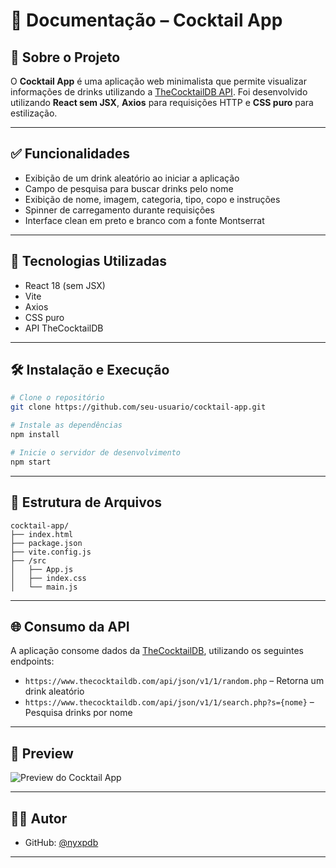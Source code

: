 # 📄 Documentação – Cocktail App


## 📌 Sobre o Projeto

O **Cocktail App** é uma aplicação web minimalista que permite visualizar informações de drinks utilizando a [TheCocktailDB API](https://www.thecocktaildb.com/api.php). Foi desenvolvido utilizando **React sem JSX**, **Axios** para requisições HTTP e **CSS puro** para estilização.

---

## ✅ Funcionalidades

- Exibição de um drink aleatório ao iniciar a aplicação
- Campo de pesquisa para buscar drinks pelo nome
- Exibição de nome, imagem, categoria, tipo, copo e instruções
- Spinner de carregamento durante requisições
- Interface clean em preto e branco com a fonte Montserrat

---

## 🚀 Tecnologias Utilizadas

- React 18 (sem JSX)
- Vite
- Axios
- CSS puro
- API TheCocktailDB

---

## 🛠 Instalação e Execução

```bash
# Clone o repositório
git clone https://github.com/seu-usuario/cocktail-app.git

# Instale as dependências
npm install

# Inicie o servidor de desenvolvimento
npm start
```

---

## 📁 Estrutura de Arquivos

```
cocktail-app/
├── index.html
├── package.json
├── vite.config.js
├── /src
│   ├── App.js
│   ├── index.css
│   └── main.js
```

---

## 🌐 Consumo da API

A aplicação consome dados da [TheCocktailDB](https://www.thecocktaildb.com), utilizando os seguintes endpoints:

- `https://www.thecocktaildb.com/api/json/v1/1/random.php` – Retorna um drink aleatório
- `https://www.thecocktaildb.com/api/json/v1/1/search.php?s={nome}` – Pesquisa drinks por nome

---

## 📸 Preview

![Preview do Cocktail App](https://cdn.discordapp.com/attachments/1348395981947011112/1358707276252446720/image.png?ex=67f4d242&is=67f380c2&hm=b0fae351435995644629ceb09da941f042550180f41ebecd97dd510ca351afad)

---

## 👨‍💻 Autor

- GitHub: [@nyxpdb](https://github.com/nyxpdb)

---
